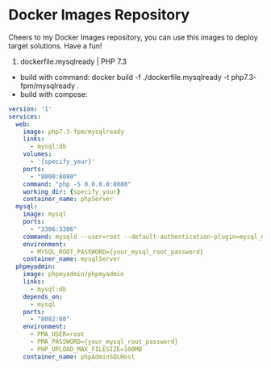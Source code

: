 # Docker Images Repository
Cheers to my Docker Images repository, you can use this images to deploy target solutions. Have a fun!

1. dockerfile.mysqlready | PHP 7.3
* build with command: docker build -f ./dockerfile.mysqlready -t php7.3-fpm/mysqlready .
* build with compose:
```yml
version: '1'
services:
  web:
    image: php7.3-fpm/mysqlready
    links:
      - mysql:db
    volumes:
      - '{specify_your}'
    ports:
      - "8000:8080"
    command: "php -S 0.0.0.0:8080"
    working_dir: {specify_your}
    container_name: phpServer
  mysql:
    image: mysql
    ports:
      - "3306:3306"
    command: mysqld --user=root --default-authentication-plugin=mysql_native_password
    environment:
      - MYSQL_ROOT_PASSWORD={your_mysql_root_password}
    container_name: mysqlServer
  phpmyadmin:
    image: phpmyadmin/phpmyadmin
    links:
      - mysql:db
    depends_on: 
      - mysql
    ports:
      - "8082:80"
    environment:
      - PMA_USER=root
      - PMA_PASSWORD={your_mysql_root_password}
      - PHP_UPLOAD_MAX_FILESIZE=100MB
    container_name: phpAdminSQLHost
```

